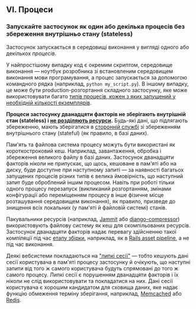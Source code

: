## VI. Процеси
### Запускайте застосунок як один або декілька процесів без збереження внутрішньо стану (stateless)

Застосунок запускається в середовищі виконання у вигляді одного або декількох *процесів*.

У найпростішому випадку код є окремим скриптом, середовище виконання — ноутбук розробника зі встановленим 
середовищем виконання мови програмування, а процес запускається за допомогою командного рядка 
(наприклад, `python my_script.py`). В іншому випадку, це може бути production-розгортання складного застосунку,
яке може використовувати багато [типів процесів, кожен з яких запущений у необхідній кількості екземплярів](./concurrency).

**Процеси застосунку дванадцяти факторів не зберігають внутрішній стан (stateless) 
і [не розділяють ресурси](http://en.wikipedia.org/wiki/Shared_nothing_architecture).** Будь-які дані, 
що підлягають збереженню, мають зберігатися в [сторонній службі](./backing-services) зі збереженням внутрішнього стану 
(stateful) (як правило, в базі даних).

Пам'ять та файлова система процесу можуть бути використані як короткостроковий кеш. Наприклад, завантаження, 
обробка і збереження великого файлу в базі даних. Застосунок дванадцяти факторів ніколи не припускає, що щось, 
кешоване в пам'яті або на диску, буде доступне при наступному запиті — за наявності багатьох запущених процесів 
різних типів є велика ймовірність, що наступний запит буде оброблений іншим процесом. 
Навіть при роботі тільки одного процесу перезапуск (викликаний розгортанням, змінами конфігурації або переміщенням 
процесу в інше фізичне місце розташування середовищем виконання), як правило, призведе до знищення всіх 
локальних (у пам'яті й файловій системі) станів.

Пакувальники ресурсів (наприклад, [Jammit](http://documentcloud.github.com/jammit/) 
або [django-compressor](http://django-compressor.readthedocs.org/)) використовують файлову систему як кеш для 
скомпільованих ресурсів. Застосунок дванадцяти факторів надає перевагу здійсненню такої компіляції під 
час [етапу збірки](./build-release-run), наприклад, 
як в [Rails asset pipeline](http://guides.rubyonrails.org/asset_pipeline.html), а не під час виконання.

Деякі вебсистеми покладаються на ["липкі сесії"](http://en.wikipedia.org/wiki/Load_balancing_%28computing%29#Persistence) 
— тобто кешують дані сесії користувача в пам'яті процесу застосунку й очікують, що наступні запити від того ж самого 
користувача будуть спрямовані до того ж самого процесу. Липкі сесії є порушенням дванадцяти факторів і їх ніколи не 
слід використовувати та покладатися на них. Дані сесії користувача є хорошим кандидатом для сховища даних, яке надає 
функцію обмеження терміну зберігання, наприклад, [Memcached](http://memcached.org/) або [Redis](http://redis.io/).